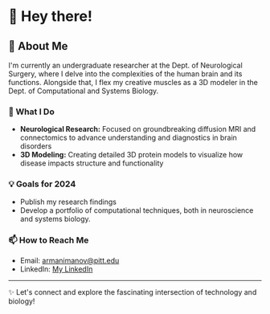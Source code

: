 # 👋 Hey there!

## 🧠 About Me
I'm currently an undergraduate researcher at the Dept. of Neurological Surgery, where I delve into the complexities of the human brain and its functions. Alongside that, I flex my creative muscles as a 3D modeler in the Dept. of Computational and Systems Biology.

### 🚀 What I Do
- **Neurological Research:** Focused on groundbreaking diffusion MRI and connectomics to advance understanding and diagnostics in brain disorders
- **3D Modeling:** Creating detailed 3D protein models to visualize how disease impacts structure and functionality

### 💡 Goals for 2024
- Publish my research findings
- Develop a portfolio of computational techniques, both in neuroscience and systems biology.

### 📫 How to Reach Me
- Email: [armanimanov@pitt.edu](mailto:armanimanov@pitt.edu)
- LinkedIn: [My LinkedIn](https://www.linkedin.com/in/armanimanov)

---

✨ Let's connect and explore the fascinating intersection of technology and biology!
